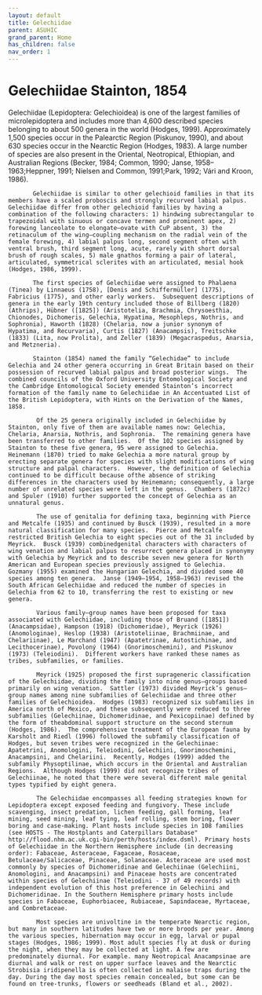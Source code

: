 ```yaml
---
layout: default
title: Gelechiidae
parent: ASUHIC
grand_parent: Home
has_children: false
nav_order: 1
---
```



# Gelechiidae Stainton, 1854

Gelechiidae (Lepidoptera: Gelechioidea) is one of the largest families of microlepidoptera and includes more than 4,600 described species belonging to about 500 genera in the world (Hodges, 1999).  Approximately 1,500 species occur in the Palearctic Region (Piskunov, 1990), and about 630 species occur in the Nearctic Region (Hodges, 1983).  A large number of species are also present in the Oriental, Neotropical, Ethiopian, and Australian Regions (Becker, 1984; Common, 1990; Janse, 1958–1963;Heppner, 1991; Nielsen and Common, 1991;Park, 1992; Vári and Kroon, 1986). 

           Gelechiidae is similar to other gelechioid families in that its members have a scaled proboscis and strongly recurved labial palpus.  Gelechiidae differ from other gelechioid families by having a combination of the following characters: 1) hindwing subrectangular to trapezoidal with sinuous or concave termen and prominent apex, 2) forewing lanceolate to elongate–ovate with CuP absent, 3) the retinaculum of the wing–coupling mechanism on the radial vein of the female forewing, 4) labial palpus long, second segment often with ventral brush, third segment long, acute, rarely with short dorsal brush of rough scales, 5) male gnathos forming a pair of lateral, articulated, symmetrical sclerites with an articulated, mesial hook (Hodges, 1986, 1999).

           The first species of Gelechiidae were assigned to Phalaena (Tinea) by Linnaeus (1758), [Denis and Schiffermüller] (1775), Fabricius (1775), and other early workers.  Subsequent descriptions of genera in the early 19th century included those of Billberg (1820) (Athrips), Hübner ([1825]) (Aristotelia, Brachmia, Chrysoesthia, Chionodes, Dichomeris, Gelechia, Hypatima, Mesophleps, Nothris, and Sophronia), Haworth (1828) (Chelaria, now a junior synonym of Hypatima, and Recurvaria), Curtis (1827) (Anacampsis), Treitschke (1833) (Lita, now Prolita), and Zeller (1839) (Megacraspedus, Anarsia, and Metzneria).

           Stainton (1854) named the family “Gelechidae” to include Gelechia and 24 other genera occurring in Great Britain based on their possession of recurved labial palpus and broad posterior wings.  The combined councils of the Oxford University Entomological Society and the Cambridge Entomological Society emended Stainton’s incorrect formation of the family name to Gelechiidae in An Accentuated List of the British Lepidoptera, with Hints on the Derivation of the Names, 1858.

            Of the 25 genera originally included in Gelechiidae by Stainton, only five of them are available names now: Gelechia, Chelaria, Anarsia, Nothris, and Sophronia.  The remaining genera have been transferred to other families.  Of the 102 species assigned by Stainton to these five genera, 95 were assigned to Gelechia.  Heinemann (1870) tried to make Gelechia a more natural group by erecting separate genera for species with slight modifications of wing structure and palpal characters.  However, the definition of Gelechia continued to be difficult because ofthe absence of striking differences in the characters used by Heinemann; consequently, a large number of unrelated species were left in the genus.  Chambers (1872c) and Spuler (1910) further supported the concept of Gelechia as an unnatural genus.

            The use of genitalia for defining taxa, beginning with Pierce and Metcalfe (1935) and continued by Busck (1939), resulted in a more natural classification for many species.  Pierce and Metcalfe restricted British Gelechia to eight species out of the 31 included by Meyrick.  Busck (1939) combinedgenital characters with characters of wing venation and labial palpus to resurrect genera placed in synonymy with Gelechia by Meyrick and to describe seven new genera for North American and European species previously assigned to Gelechia.  Gozmany (1955) examined the Hungarian Gelechia, and divided some 40 species among ten genera.  Janse (1949–1954, 1958–1963) revised the South African Gelechiidae and reduced the number of species in Gelechia from 62 to 10, transferring the rest to existing or new genera. 

            Various family–group names have been proposed for taxa associated with Gelechiidae, including those of Bruand ([1851]) (Anacampsidae), Hampson (1918) (Dichomeridae), Meyrick (1926) (Anomologinae), Heslop (1938) (Aristoteliinae, Brachmiinae, and Chelariinae), Le Marchand (1947) (Apatetrinae, Autostichinae, and Lecithocerinae), Povoloný (1964) (Gnorimoschemini), and Piskunov (1973) (Teleiodini).  Different workers have ranked these names as tribes, subfamilies, or families.

            Meyrick (1925) proposed the first suprageneric classification of the Gelechiidae, dividing the family into nine genus–groups based primarily on wing venation.  Sattler (1973) divided Meyrick’s genus–group names among nine subfamilies of Gelechiidae and three other families of Gelechioidea.  Hodges (1983) recognized six subfamilies in America north of Mexico, and these subsequently were reduced to three subfamilies (Gelechiinae, Dichomeridinae, and Pexicopiinae) defined by the form of theabdominal support structure on the second sternum (Hodges, 1986).  The comprehensive treatment of the European fauna by Karsholt and Riedl (1996) followed the subfamily classification of Hodges, but seven tribes were recognized in the Gelechiinae: Apatetrini, Anomologini, Teleiodini, Gelechiini, Gnorimoschemini, Anacampsini, and Chelariini.  Recently, Hodges (1999) added the subfamily Physoptilinae, which occurs in the Oriental and Australian Regions.  Although Hodges (1999) did not recognize tribes of Gelechiinae, he noted that there were several different male genital types typified by eight genera.  

            The Gelechiidae encompasses all feeding strategies known for Lepidoptera except exposed feeding and fungivory. These include scavenging, insect predation, lichen feeding, gall forming, leaf mining, seed mining, leaf tying, leaf rolling, stem boring, flower boring and case-making. Plant hosts include species in 108 families (see HOSTS - The Hostplants and Caterpillars Database" http://flood.nhm.ac.uk.cgi-bin/perth/hosts/index.dsml). Primary hosts of Gelechiidae in the Northern Hemisphere include (in decreasing order): Fabaceae, Asteraceae, Fagaceae, Rosaceae, Betulaceae/Salicaceae, Pinaceae, Solanaceae. Asteraceae are used most commonly by species of Dichomeridinae and Gelechiinae (Gelechiini, Anomologini, and Anacampsini) and Pinaceae hosts are concentrated within species of Gelechiinae (Teleiodini - 37 of 49 records) with independent evolution of this host preference in Gelechiini and Dichomeridinae. In the Southern Hemisphere primary hosts include species in Fabaceae, Euphorbiacee, Rubiaceae, Sapindaceae, Myrtaceae, and Combretaceae.

            Most species are univoltine in the temperate Nearctic region, but many in southern latitudes have two or more broods per year. Among the various species, hibernation may occur in egg, larval or pupal stages (Hodges, 1986; 1999). Most adult species fly at dusk or during the night, when they may be collected at light. A few are predominately diurnal. For example. many Neotropical Anacampsinae are diurnal and walk or rest on upper surface leaves and the Nearctic Strobisia iridipenella is often collected in malaise traps during the day. During the day most species remain concealed, but some can be found on tree-trunks, flowers or seedheads (Bland et al., 2002).
